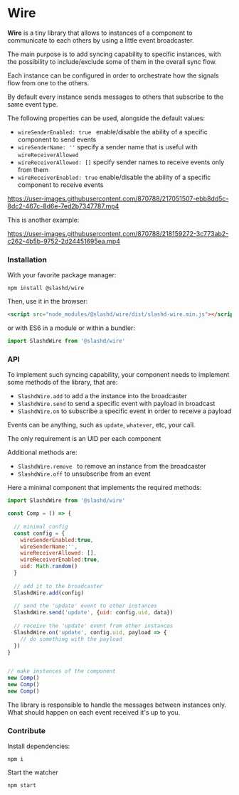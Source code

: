 # Wire

**Wire** is a tiny library that allows to instances of a component to communicate to each others by using a little event broadcaster.

The main purpose is to add syncing capability to specific instances, with the possibility to include/exclude some of them in the overall sync flow.

Each instance can be configured in order to orchestrate how the signals flow from one to the others.

By default every instance sends messages to others that subscribe to the same event type.

The following properties can be used, alongside the default values:
- `wireSenderEnabled: true ` enable/disable the ability of a specific component to send events
- `wireSenderName: ''` specify a sender name that is useful with `wireReceiverAllowed`
- `wireReceiverAllowed: []` specify sender names to receive events only from them
- `wireReceiverEnabled: true` enable/disable the ability of a specific component to receive events





https://user-images.githubusercontent.com/870788/217051507-ebb8dd5c-8dc2-467c-8d6e-7ed2b7347787.mp4

This is another example:




https://user-images.githubusercontent.com/870788/218159272-3c773ab2-c262-4b5b-9752-2d24451695ea.mp4




### Installation

With your favorite package manager:

```shell
npm install @slashd/wire
```

Then, use it in the browser:

```html
<script src="node_modules/@slashd/wire/dist/slashd-wire.min.js"></script>
```

or with ES6 in a module or within a bundler:

```js
import SlashdWire from '@slashd/wire'
```





### API

To implement such syncing capability, your component needs to implement some methods of the library, that are:

- `SlashdWire.add` to add a the instance into the broadcaster
- `SlashdWire.send` to send a specific event with payload in broadcast
- `SlashdWire.on` to subscribe a specific event in order to receive a payload

Events can be anything, such as `update`, `whatever`, etc, your call.

The only requirement is an UID per each component

Additional methods are:

- `SlashdWire.remove ` to remove an instance from the broadcaster
- `SlashdWire.off` to unsubscribe from an event

Here a minimal component that implements the required methods:

```js
import SlashdWire from '@slashd/wire'

const Comp = () => {
  
  // minimal config
  const config = {
    wireSenderEnabled:true,
    wireSenderName:'',
    wireReceiverAllowed: [],
    wireReceiverEnabled:true,
    uid: Math.random()
  }
  
  // add it to the broadcaster
  SlashdWire.add(config)
  
  // send the 'update' event to other instances
  SlashdWire.send('update', {uid: config.uid, data})
  
  // receive the 'update' event from other instances
  SlashdWire.on('update', config.uid, payload => {
    // do something with the payload
  })
}


// make instances of the component
new Comp()
new Comp()
new Comp()
```

The library is responsible to handle the messages between instances only. What should happen on each event received it's up to you.





### Contribute

Install dependencies:

```shell
npm i
```


Start the watcher

```shell
npm start 
```

